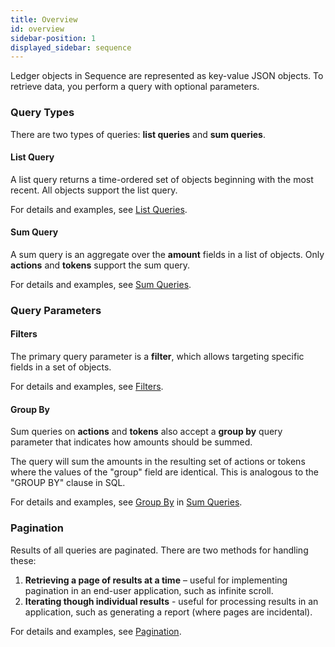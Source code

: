 ```yaml
---
title: Overview
id: overview
sidebar-position: 1
displayed_sidebar: sequence
---
```

Ledger objects in Sequence are represented as key-value JSON objects. To retrieve data, you perform a query with optional parameters.

### Query Types
There are two types of queries: **list queries** and **sum queries**.

#### List Query
A list query returns a time-ordered set of objects beginning with the most recent. All objects support the list query.

For details and examples, see [List Queries](list-queries.md).

#### Sum Query
A sum query is an aggregate over the **amount** fields in a list of objects. Only **actions** and **tokens** support the sum query.

For details and examples, see [Sum Queries](sum-queries.md).

### Query Parameters

#### Filters
The primary query parameter is a **filter**, which allows targeting specific fields in a set of objects.

For details and examples, see [Filters](filters.md).


#### Group By
Sum queries on **actions** and **tokens** also accept a **group by** query parameter that indicates how amounts should be summed.

The query will sum the amounts in the resulting set of actions or tokens where the values of the "group" field are identical. This is analogous to the "GROUP BY" clause in SQL.

For details and examples, see [Group By](sum-queries.md) in [Sum Queries](sum-queries.md).

### Pagination
Results of all queries are paginated. There are two methods for handling these:

1. **Retrieving a page of results at a time** – useful for implementing pagination in an end-user application, such as infinite scroll.
2. **Iterating though individual results** - useful for processing results in an application, such as generating a report (where pages are incidental).

For details and examples, see [Pagination](pagination.md).